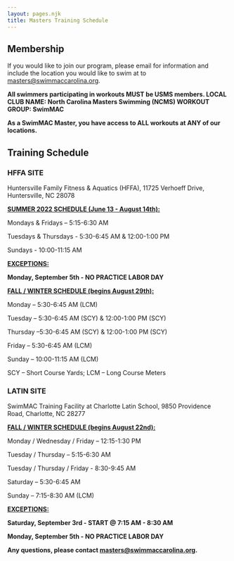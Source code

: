 ```yaml
---
layout: pages.njk
title: Masters Training Schedule
---
```

## Membership

<div class="bg-gray-100 p-6 my-6 text-center" markdown="1">

If you would like to join our program, please email for information and include the location you would like to swim at to <a href="mailto:masters@swimmaccarolina.org">masters@swimmaccarolina.org.</a>

**All swimmers participating in workouts MUST be USMS members. LOCAL CLUB NAME: North Carolina Masters Swimming (NCMS) WORKOUT GROUP: SwimMAC**

**As a SwimMAC Master, you have access to ALL workouts at ANY of our locations.**

</div>

<h2 class="separator-center">Training Schedule</h2>

<div class="flex flex-wrap -mx-4" markdown="1">
<div class="w-full md:w-1/2 p-4" markdown="1">

### HFFA SITE

<p class="center">Huntersville Family Fitness & Aquatics (HFFA), 11725 Verhoeff Drive, Huntersville, NC 28078</p>

<span style="text-decoration: underline;"><strong>SUMMER 2022 SCHEDULE (June 13 - August 14th):</strong></span>

Mondays & Fridays – 5:15-6:30 AM

Tuesdays & Thursdays - 5:30-6:45 AM & 12:00-1:00 PM

Sundays - 10:00-11:15 AM

<span style="text-decoration: underline;"><strong>EXCEPTIONS:</strong></span>

**Monday, September 5th - NO PRACTICE LABOR DAY**

<span style="text-decoration: underline;"><strong>FALL / WINTER SCHEDULE (begins August 29th):</strong></span>

Monday – 5:30-6:45 AM (LCM)

Tuesday – 5:30-6:45 AM (SCY) & 12:00-1:00 PM (SCY)

Thursday –5:30-6:45 AM (SCY) & 12:00-1:00 PM (SCY)

Friday – 5:30-6:45 AM (LCM)

Sunday – 10:00-11:15 AM (LCM)

SCY – Short Course Yards; LCM – Long Course Meters

</div>

<div class="w-full md:w-1/2 p-4" markdown="1">

### LATIN SITE

SwimMAC Training Facility at Charlotte Latin School, 9850 Providence Road, Charlotte, NC 28277

<span style="text-decoration: underline;"><strong>FALL / WINTER SCHEDULE (begins August 22nd):</strong></span>

Monday / Wednesday / Friday – 12:15-1:30 PM

Tuesday / Thursday – 5:15-6:30 AM 

Tuesday / Thursday / Friday - 8:30-9:45 AM

Saturday – 5:30-6:45 AM

Sunday – 7:15-8:30 AM (LCM)

</div>
</div>

<span style="text-decoration: underline;">
    <strong>EXCEPTIONS: </strong>
</span>

**Saturday, September 3rd - START @ 7:15 AM - 8:30 AM** 

**Monday, September 5th - NO PRACTICE LABOR DAY**

**Any questions, please contact <a href="mailto:masters@swimmaccarolina.org" target="_blank" rel="noopener">masters@swimmaccarolina.org</a>.**
